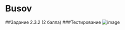 # Busov
##Задание 2.3.2 (2 балла)
###Тестирование
![image](https://user-images.githubusercontent.com/88937120/205491804-43a447ad-a3a0-47ac-9168-35be2feb8bce.png)
